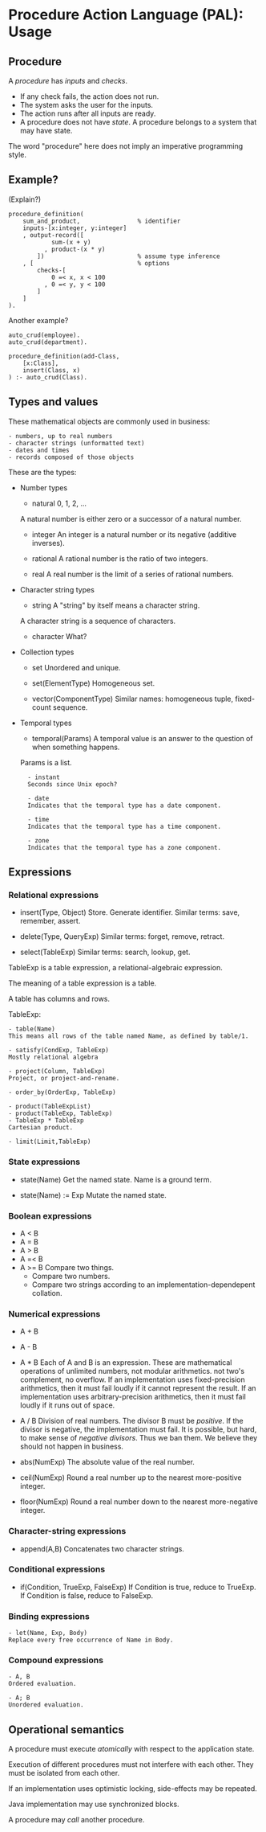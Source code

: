 # Procedure Action Language (PAL): Usage

## Procedure

A _procedure_ has _inputs_ and _checks_.

- If any check fails, the action does not run.
- The system asks the user for the inputs.
- The action runs after all inputs are ready.
- A procedure does not have _state_.
A procedure belongs to a system that may have state.

The word "procedure" here does not imply an imperative programming style.

## Example?

(Explain?)

```
procedure_definition(
    sum_and_product,                % identifier
    inputs-[x:integer, y:integer]
    , output-record([
            sum-(x + y)
          , product-(x * y)
        ])                          % assume type inference
    , [                             % options
        checks-[
            0 =< x, x < 100
          , 0 =< y, y < 100
        ]
    ]
).
```

Another example?

```
auto_crud(employee).
auto_crud(department).

procedure_definition(add-Class,
    [x:Class],
    insert(Class, x)
) :- auto_crud(Class).
```

## Types and values

These mathematical objects are commonly used in business:

    - numbers, up to real numbers
    - character strings (unformatted text)
    - dates and times
    - records composed of those objects

These are the types:

- Number types

    - natural
    0, 1, 2, ...

    A natural number is either zero or a successor of a natural number.

    - integer
    An integer is a natural number or its negative (additive inverses).

    - rational
    A rational number is the ratio of two integers.

    - real
    A real number is the limit of a series of rational numbers.

- Character string types

    - string
    A "string" by itself means a character string.

    A character string is a sequence of characters.

    - character
    What?

- Collection types

    - set
    Unordered and unique.

    - set(ElementType)
    Homogeneous set.

    - vector(ComponentType)
    Similar names: homogeneous tuple, fixed-count sequence.

- Temporal types

    - temporal(Params)
    A temporal value is an answer to the question of when something happens.

    Params is a list.

        - instant
        Seconds since Unix epoch?

        - date
        Indicates that the temporal type has a date component.

        - time
        Indicates that the temporal type has a time component.

        - zone
        Indicates that the temporal type has a zone component.

## Expressions

### Relational expressions

- insert(Type, Object)
Store.
Generate identifier.
Similar terms: save, remember, assert.

- delete(Type, QueryExp)
Similar terms: forget, remove, retract.

- select(TableExp)
Similar terms: search, lookup, get.

TableExp is a table expression, a relational-algebraic expression.

The meaning of a table expression is a table.

A table has columns and rows.

TableExp:

    - table(Name)
    This means all rows of the table named Name, as defined by table/1.

    - satisfy(CondExp, TableExp)
    Mostly relational algebra

    - project(Column, TableExp)
    Project, or project-and-rename.

    - order_by(OrderExp, TableExp)

    - product(TableExpList)
    - product(TableExp, TableExp)
    - TableExp * TableExp
    Cartesian product.

    - limit(Limit,TableExp)

### State expressions

- state(Name)
Get the named state.
Name is a ground term.

- state(Name) := Exp
Mutate the named state.

### Boolean expressions

- A < B
- A = B
- A > B
- A =< B
- A >= B
Compare two things.
    - Compare two numbers.
    - Compare two strings according to an implementation-dependepent collation.

### Numerical expressions

- A + B
- A - B
- A * B
Each of A and B is an expression.
These are mathematical operations of unlimited numbers,
not modular arithmetics. not two's complement, no overflow.
If an implementation uses fixed-precision arithmetics,
then it must fail loudly if it cannot represent the result.
If an implementation uses arbitrary-precision arithmetics,
then it must fail loudly if it runs out of space.

- A / B
Division of real numbers.
The divisor B must be _positive_.
If the divisor is negative, the implementation must fail.
It is possible, but hard, to make sense of _negative divisors_.
Thus we ban them.
We believe they should not happen in business.

- abs(NumExp)
The absolute value of the real number.

- ceil(NumExp)
Round a real number up to the nearest more-positive integer.

- floor(NumExp)
Round a real number down to the nearest more-negative integer.

### Character-string expressions

- append(A,B)
Concatenates two character strings.

### Conditional expressions

- if(Condition, TrueExp, FalseExp)
If Condition is true, reduce to TrueExp.
If Condition is false, reduce to FalseExp.

### Binding expressions

    - let(Name, Exp, Body)
    Replace every free occurrence of Name in Body.

### Compound expressions

    - A, B
    Ordered evaluation.

    - A; B
    Unordered evaluation.

## Operational semantics

A procedure must execute _atomically_ with respect to the application state.

Execution of different procedures must not interfere with each other.
They must be isolated from each other.

If an implementation uses optimistic locking,
side-effects may be repeated.

Java implementation may use synchronized blocks.

A procedure may _call_ another procedure.
